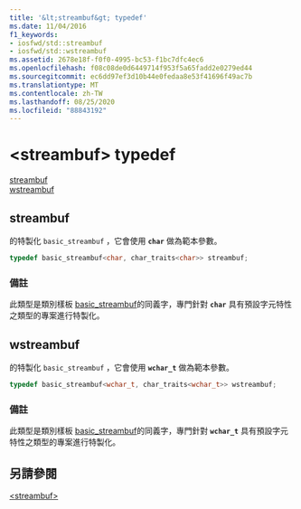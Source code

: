 ```yaml
---
title: '&lt;streambuf&gt; typedef'
ms.date: 11/04/2016
f1_keywords:
- iosfwd/std::streambuf
- iosfwd/std::wstreambuf
ms.assetid: 2678e18f-f0f0-4995-bc53-f1bc7dfc4ec6
ms.openlocfilehash: f08c08de0d6449714f953f5a65fadd2e0279ed44
ms.sourcegitcommit: ec6dd97ef3d10b44e0fedaa8e53f41696f49ac7b
ms.translationtype: MT
ms.contentlocale: zh-TW
ms.lasthandoff: 08/25/2020
ms.locfileid: "88843192"
---
```

# <a name="ltstreambufgt-typedefs"></a>&lt;streambuf&gt; typedef

[streambuf](#streambuf)\
[wstreambuf](#wstreambuf)

## <a name="streambuf"></a><a name="streambuf"></a> streambuf

的特製化 `basic_streambuf` ，它會使用 **`char`** 做為範本參數。

```cpp
typedef basic_streambuf<char, char_traits<char>> streambuf;
```

### <a name="remarks"></a>備註

此類型是類別樣板 [basic_streambuf](../standard-library/basic-streambuf-class.md)的同義字，專門針對 **`char`** 具有預設字元特性之類型的專案進行特製化。

## <a name="wstreambuf"></a><a name="wstreambuf"></a> wstreambuf

的特製化 `basic_streambuf` ，它會使用 **`wchar_t`** 做為範本參數。

```cpp
typedef basic_streambuf<wchar_t, char_traits<wchar_t>> wstreambuf;
```

### <a name="remarks"></a>備註

此類型是類別樣板 [basic_streambuf](../standard-library/basic-streambuf-class.md)的同義字，專門針對 **`wchar_t`** 具有預設字元特性之類型的專案進行特製化。

## <a name="see-also"></a>另請參閱

[\<streambuf>](../standard-library/streambuf.md)
